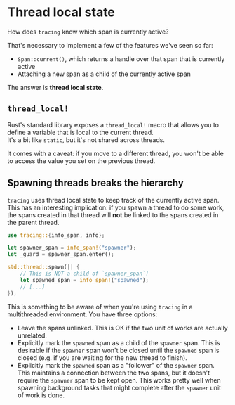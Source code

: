 # Thread local state

How does `tracing` know which span is currently active?

That's necessary to implement a few of the features we've seen so far:

- `Span::current()`, which returns a handle over that span that is currently active
- Attaching a new span as a child of the currently active span

The answer is **thread local state**.

## `thread_local!`

Rust's standard library exposes a `thread_local!` macro that allows you to define a variable
that is local to the current thread.\
It's a bit like `static`, but it's not shared across threads.

It comes with a caveat: if you move to a different thread, you won't be able to access the
value you set on the previous thread.

## Spawning threads breaks the hierarchy

`tracing` uses thread local state to keep track of the currently active span.\
This has an interesting implication: if you spawn a thread to do some work, the spans
created in that thread will **not** be linked to the spans created in the parent thread.

```rust
use tracing::{info_span, info};

let spawner_span = info_span!("spawner");
let _guard = spawner_span.enter();

std::thread::spawn(|| {
    // This is NOT a child of `spawner_span`!
    let spawned_span = info_span!("spawned");
    // [...]
});
```

This is something to be aware of when you're using `tracing` in a multithreaded environment.
You have three options:

- Leave the spans unlinked. This is OK if the two unit of works are actually unrelated.
- Explicitly mark the `spawned` span as a child of the `spawner` span. This is desirable
  if the `spawner` span won't be closed until the `spawned` span is closed (e.g. if you are
  waiting for the new thread to finish).
- Explicitly mark the `spawned` span as a "follower" of the `spawner` span. This maintains a
  connection between the two spans, but it doesn't require the `spawner` span to be kept open.
  This works pretty well when spawning background tasks that might complete after the `spawner`
  unit of work is done.
